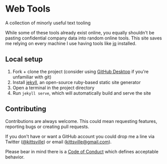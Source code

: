 # Web Tools

A collection of minorly useful text tooling

While some of these tools already exist online, you equally shouldn't be pasting confidential company data into random online tools. This site saves me relying on every machine I use having tools like [jq](https://stedolan.github.io/jq/) installed.

## Local setup

1. Fork + clone the project (consider using [GitHub Desktop](https://desktop.github.com/) if you're unfamiliar with git)
2. Install [jekyll](https://jekyllrb.com/), an open-source ruby-based static site generator
3. Open a terminal in the project directory
4. Run `jekyll serve`, which will automatically build and serve the site

## Contributing

Contributions are always welcome. This could mean requesting features, reporting bugs or creating pull requests.

If you don't have or want a GitHub account you could drop me a line via Twitter ([@kittsville](https://twitter.com/kittsville)) or email (kittsville@gmail.com).

Please bear in mind there is a [Code of Conduct](CODE_OF_CONDUCT.md) which defines acceptable behavior.
